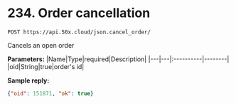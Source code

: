 # 234. Order cancellation

```text
POST https://api.50x.cloud/json.cancel_order/
```

Cancels an open order

**Parameters:**
|Name|Type|required|Description|
|---|---|:----------|--------|
|oid|String|true|order's id|

**Sample reply:**

```json
{"oid": 151871, "ok": true}
```
